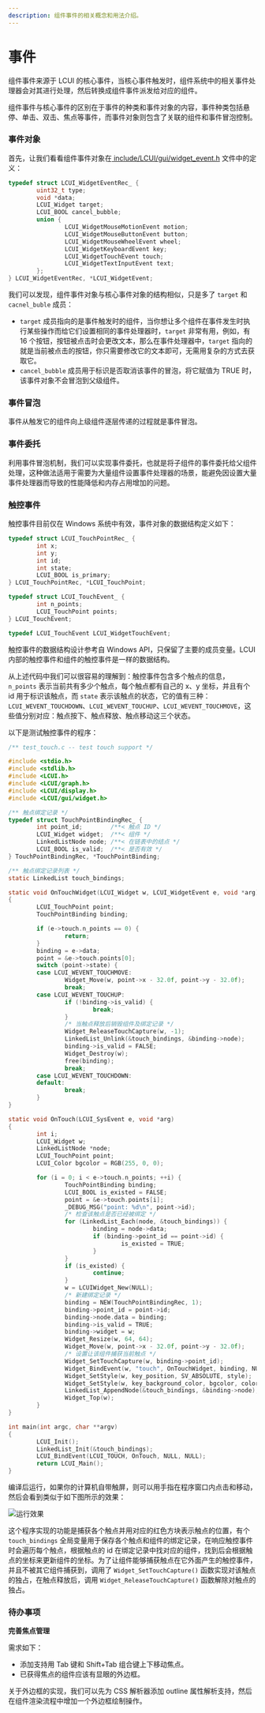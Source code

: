 ```yaml
---
description: 组件事件的相关概念和用法介绍。
---
```


# 事件

组件事件来源于 LCUI 的核心事件，当核心事件触发时，组件系统中的相关事件处理器会对其进行处理，然后转换成组件事件派发给对应的组件。

组件事件与核心事件的区别在于事件的种类和事件对象的内容，事件种类包括悬停、单击、双击、焦点等事件，而事件对象则包含了关联的组件和事件冒泡控制。

### 事件对象

首先，让我们看看组件事件对象在[ include/LCUI/gui/widget\_event.h](https://github.com/lc-soft/LCUI/blob/345031d74ca65225ec3623e0c92d448f54f5052b/include/LCUI/gui/widget\_event.h#L81-L95) 文件中的定义：

```c
typedef struct LCUI_WidgetEventRec_ {
        uint32_t type;
        void *data;
        LCUI_Widget target;
        LCUI_BOOL cancel_bubble;
        union {
                LCUI_WidgetMouseMotionEvent motion;
                LCUI_WidgetMouseButtonEvent button;
                LCUI_WidgetMouseWheelEvent wheel;
                LCUI_WidgetKeyboardEvent key;
                LCUI_WidgetTouchEvent touch;
                LCUI_WidgetTextInputEvent text;
        };
} LCUI_WidgetEventRec, *LCUI_WidgetEvent;
```

我们可以发现，组件事件对象与核心事件对象的结构相似，只是多了 `target` 和 `cacnel_buble` 成员：

* `target` 成员指向的是事件触发时的组件，当你想让多个组件在事件发生时执行某些操作而给它们设置相同的事件处理器时，`target` 非常有用，例如，有 16 个按钮，按钮被点击时会更改文本，那么在事件处理器中，`target` 指向的就是当前被点击的按钮，你只需要修改它的文本即可，无需用复杂的方式去获取它。
* &#x20;`cancel_bubble` 成员用于标识是否取消该事件的冒泡，将它赋值为 TRUE 时，该事件对象不会冒泡到父级组件。

### 事件冒泡

事件从触发它的组件向上级组件逐层传递的过程就是事件冒泡。

### 事件委托

利用事件冒泡机制，我们可以实现事件委托，也就是将子组件的事件委托给父组件处理，这种做法适用于需要为大量组件设置事件处理器的场景，能避免因设置大量事件处理器而导致的性能降低和内存占用增加的问题。

### 触控事件

触控事件目前仅在 Windows 系统中有效，事件对象的数据结构定义如下：

```c
typedef struct LCUI_TouchPointRec_ {
        int x;
        int y;
        int id;
        int state;
        LCUI_BOOL is_primary;
} LCUI_TouchPointRec, *LCUI_TouchPoint;

typedef struct LCUI_TouchEvent_ {
        int n_points;
        LCUI_TouchPoint points;
} LCUI_TouchEvent;

typedef LCUI_TouchEvent LCUI_WidgetTouchEvent;
```

触控事件的数据结构设计参考自 Windows API，只保留了主要的成员变量。LCUI 内部的触控事件和组件的触控事件是一样的数据结构。

从上述代码中我们可以很容易的理解到：触控事件包含多个触点的信息，`n_points` 表示当前共有多少个触点，每个触点都有自己的 x、y 坐标，并且有个 id 用于标识该触点，而 `state` 表示该触点的状态，它的值有三种：`LCUI_WEVENT_TOUCHDOWN`、`LCUI_WEVENT_TOUCHUP`、`LCUI_WEVENT_TOUCHMOVE`，这些值分别对应：触点按下、触点释放、触点移动这三个状态。

以下是测试触控事件的程序：

```c
/** test_touch.c -- test touch support */

#include <stdio.h>
#include <stdlib.h>
#include <LCUI.h>
#include <LCUI/graph.h>
#include <LCUI/display.h>
#include <LCUI/gui/widget.h>

/** 触点绑定记录 */
typedef struct TouchPointBindingRec_ {
        int point_id;        /**< 触点 ID */
        LCUI_Widget widget;  /**< 组件 */
        LinkedListNode node; /**< 在链表中的结点 */
        LCUI_BOOL is_valid;  /**< 是否有效 */
} TouchPointBindingRec, *TouchPointBinding;

/** 触点绑定记录列表 */
static LinkedList touch_bindings;

static void OnTouchWidget(LCUI_Widget w, LCUI_WidgetEvent e, void *arg)
{
        LCUI_TouchPoint point;
        TouchPointBinding binding;

        if (e->touch.n_points == 0) {
                return;
        }
        binding = e->data;
        point = &e->touch.points[0];
        switch (point->state) {
        case LCUI_WEVENT_TOUCHMOVE:
                Widget_Move(w, point->x - 32.0f, point->y - 32.0f);
                break;
        case LCUI_WEVENT_TOUCHUP:
                if (!binding->is_valid) {
                        break;
                }
                /* 当触点释放后销毁组件及绑定记录 */
                Widget_ReleaseTouchCapture(w, -1);
                LinkedList_Unlink(&touch_bindings, &binding->node);
                binding->is_valid = FALSE;
                Widget_Destroy(w);
                free(binding);
                break;
        case LCUI_WEVENT_TOUCHDOWN:
        default:
                break;
        }
}

static void OnTouch(LCUI_SysEvent e, void *arg)
{
        int i;
        LCUI_Widget w;
        LinkedListNode *node;
        LCUI_TouchPoint point;
        LCUI_Color bgcolor = RGB(255, 0, 0);

        for (i = 0; i < e->touch.n_points; ++i) {
                TouchPointBinding binding;
                LCUI_BOOL is_existed = FALSE;
                point = &e->touch.points[i];
                _DEBUG_MSG("point: %d\n", point->id);
                /* 检查该触点是否已经被绑定 */
                for (LinkedList_Each(node, &touch_bindings)) {
                        binding = node->data;
                        if (binding->point_id == point->id) {
                                is_existed = TRUE;
                        }
                }
                if (is_existed) {
                        continue;
                }
                w = LCUIWidget_New(NULL);
                /* 新建绑定记录 */
                binding = NEW(TouchPointBindingRec, 1);
                binding->point_id = point->id;
                binding->node.data = binding;
                binding->is_valid = TRUE;
                binding->widget = w;
                Widget_Resize(w, 64, 64);
                Widget_Move(w, point->x - 32.0f, point->y - 32.0f);
                /* 设置让该组件捕获当前触点 */
                Widget_SetTouchCapture(w, binding->point_id);
                Widget_BindEvent(w, "touch", OnTouchWidget, binding, NULL);
                Widget_SetStyle(w, key_position, SV_ABSOLUTE, style);
                Widget_SetStyle(w, key_background_color, bgcolor, color);
                LinkedList_AppendNode(&touch_bindings, &binding->node);
                Widget_Top(w);
        }
}

int main(int argc, char **argv)
{
        LCUI_Init();
        LinkedList_Init(&touch_bindings);
        LCUI_BindEvent(LCUI_TOUCH, OnTouch, NULL, NULL);
        return LCUI_Main();
}

```

编译后运行，如果你的计算机自带触屏，则可以用手指在程序窗口内点击和移动，然后会看到类似于如下图所示的效果：

![运行效果](../.gitbook/assets/gui\_events\_touch.gif)

这个程序实现的功能是捕获各个触点并用对应的红色方块表示触点的位置，有个 `touch_bindings` 全局变量用于保存各个触点和组件的绑定记录，在响应触控事件时会遍历每个触点，根据触点的 id 在绑定记录中找对应的组件，找到后会根据触点的坐标来更新组件的坐标。为了让组件能够捕获触点在它外面产生的触控事件，并且不被其它组件捕获到，调用了 `Widget_SetTouchCapture()` 函数实现对该触点的独占，在触点释放后，调用 `Widget_ReleaseTouchCapture()` 函数解除对触点的独占。

### 待办事项

**完善焦点管理**

需求如下：

* 添加支持用 Tab 键和 Shift+Tab 组合键上下移动焦点。
* 已获得焦点的组件应该有显眼的外边框。

关于外边框的实现，我们可以先为 CSS 解析器添加  outline 属性解析支持，然后在组件渲染流程中增加一个外边框绘制操作。
